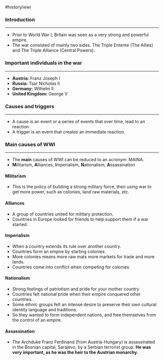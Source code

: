 #history/wwi
### Introduction
---
- Prior to World War I, Britain was seen as a very strong and powerful empire.
- The war consisted of mainly two sides. The Triple Entente (The Allies) and The Triple Alliance (Central Powers).

### Important individuals in the war
---
- **Austria:** Franz Joseph I
- **Russia:** Tsar Nicholas II 
- **Germany:** Wilhelm II
- **United Kingdom:** George V

### Causes and triggers
---
- A cause is an event or a series of events that over time, lead to an reaction.
- A trigger is an event that creates an immediate reaction.

### Main causes of WWI
---
- The **main** causes of WWI can be reduced to an acronym: MAINA.
- **M**ilitarism, **A**lliances, **I**mperialism, **N**ationalism, **A**ssassination

#### Militarism
- This is the policy of building a strong military force, then using war to get more power, such as colonies, land raw materials, etc.

#### Alliances
- A group of countries united for military protection. 
- Countries in Europe looked for friends to help support them if a war started.

#### Imperialism
- When a country extends its rule over another country.
- Countries form an empire by starting colonies.
- More colonies means more raw mats more markets for trade and more lands.
- Countries come into conflict when competing for colonies.

#### Nationalism
- Strong feelings of patriotism and pride for your mother country
- Countries felt national pride when their empire conquered other countries.
- Some ethnic groups felt an intense desire to preserve their own cultural identity language and traditions.
- So they wanted to form independent nations, and free themselves from the control of an empire.

#### Assassination
- The Archduke Franz Ferdinand (from Austria-Hungary) is assassinated in the Bosnian capital, Sarajevo, by a Serbian terrorist group. **He was very important, as he was the heir to the Austrian monarchy.**



